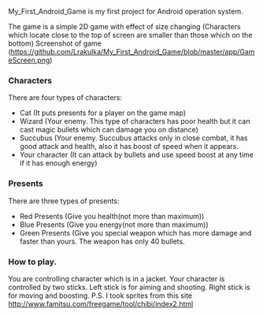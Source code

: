 My_First_Android_Game is my first project for Android operation system. 

The game is a simple 2D game with effect of size changing (Characters which locate close to the top of screen are smaller than those which on the bottom) 
Screenshot of game
(https://github.com/Lrakulka/My_First_Android_Game/blob/master/app/GameScreen.png)
### Characters 
There are four types of characters:
* Cat (It puts presents for a player on the game map)
* Wizard (Your enemy. This type of characters has poor health but it can cast magic bullets which can damage you on distance)
* Succubus (Your enemy. Succubus attacks only in close combat, it has good attack and health, also it has boost of speed when it appears.
* Your character (It can attack by bullets and use speed boost at any time if it has enough energy)

### Presents
There are three types of presents:
* Red Presents (Give you health(not more than maximum))
* Blue Presents (Give you energy(not more than maximum))
* Green Presents (Give you special weapon which has more damage and faster than yours. The weapon has only 40 bullets.


### How to play.
You are controlling character which is in a jacket. 
Your character is controlled by two sticks. 
Left stick is for aiming and shooting. 
Right stick is for moving and boosting.
P.S. I took sprites from this site http://www.famitsu.com/freegame/tool/chibi/index2.html

